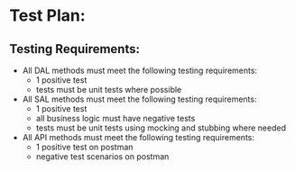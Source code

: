 # Test Plan:

## Testing Requirements:
- All DAL methods must meet the following testing requirements:
  - 1 positive test
  - tests must be unit tests where possible
- All SAL methods must meet the following testing requirements:
  - 1 positive test
  - all business logic must have negative tests
  - tests must be unit tests using mocking and stubbing where needed
- All API methods must meet the following testing requirements:
  - 1 positive test on postman
  - negative test scenarios on postman
